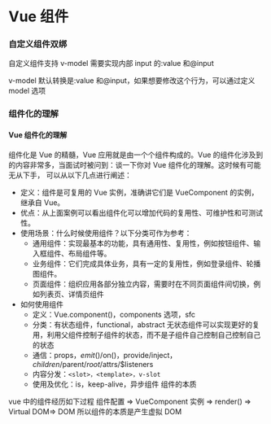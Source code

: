 # Vue 组件

### 自定义组件双绑

自定义组件支持 v-model 需要实现内部 input 的:value 和@input

v-model 默认转换是:value 和@input，如果想要修改这个行为，可以通过定义 model 选项

### 组件化的理解

#### Vue 组件化的理解

组件化是 Vue 的精髓，Vue 应用就是由一个个组件构成的。Vue 的组件化涉及到的内容非常多，当面试时被问到：谈一下你对 Vue 组件化的理解。这时候有可能无从下手，
可以从以下几点进行阐述：

- 定义：组件是可复用的 Vue 实例，准确讲它们是 VueComponent 的实例，继承自 Vue。
- 优点：从上面案例可以看出组件化可以增加代码的复用性、可维护性和可测试性。
- 使用场景：什么时候使用组件？以下分类可作为参考：
  - 通用组件：实现最基本的功能，具有通用性、复用性，例如按钮组件、输入框组件、布局组件等。
  - 业务组件：它们完成具体业务，具有一定的复用性，例如登录组件、轮播图组件。
  - 页面组件：组织应用各部分独立内容，需要时在不同页面组件间切换，例如列表页、详情页组件
- 如何使用组件
  - 定义：Vue.component()，components 选项，sfc
  - 分类：有状态组件，functional，abstract
        无状态组件可以实现更好的复用，利用父组件控制子组件的状态，而不是子组件自己控制自己控制自己的状态
  - 通信：props，$emit()/$on()，provide/inject，$children/$parent/$root/$attrs/$listeners
  - 内容分发：`<slot>，<template>，v-slot`
  - 使用及优化：is，keep-alive，异步组件
    组件的本质

vue 中的组件经历如下过程
组件配置 => VueComponent 实例 => render() => Virtual DOM=> DOM
所以组件的本质是产生虚拟 DOM
